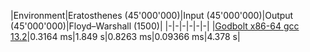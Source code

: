|Environment|Eratosthenes (45'000'000)|Input (45'000'000)|Output (45'000'000)|Floyd–Warshall (1500)|
|-|-|-|-|-|-|
|[Godbolt x86-64 gcc 13.2](https://godbolt.org/z/7569aTPx1)|0.3164 ms|1.849 s|0.8263 ms|0.09366 ms|4.378 s|
